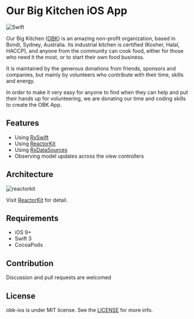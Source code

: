 Our Big Kitchen iOS App
======
![Swift](https://img.shields.io/badge/Swift-3.0-orange.svg)

Our Big Kitchen ([OBK](http://www.obk.org.au)) is an amazing non-profit organization, based in Bondi, Sydney, Australia.
Its industrial kitchen is certified (Kosher, Halal, HACCP), and anyone from the community can cook food, either for those
who need it the most, or to start their own food business.

It is maintained by the generous donations from friends, sponsors and companies, but mainly by volunteers who
contribute with their time, skills and energy.

In order to make it very easy for anyone to find when they can help and put their hands up for volunteering, we are donating our time and coding skills to create the OBK App.


Features
--------

* Using [RxSwift](https://github.com/ReactiveX/RxSwift)
* Using [ReactorKit](https://github.com/devxoul/ReactorKit)
* Using [RxDataSources](https://github.com/RxSwiftCommunity/RxDataSources)
* Observing model updates across the view controllers


Architecture
------------

<img alt="reactorkit" src="https://cloud.githubusercontent.com/assets/931655/25098066/2de21a28-23e2-11e7-8a41-d33d199dd951.png">

Visit [ReactorKit](https://github.com/devxoul/ReactorKit) for detail.

Requirements
------------

* iOS 9+
* Swift 3
* CocoaPods


Contribution
------------

Discussion and pull requests are welcomed


License
-------

obk-ios is under MIT license. See the [LICENSE](LICENSE) for more info.
